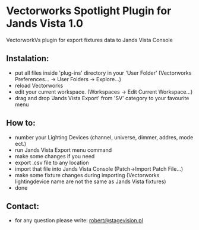 # Vectorworks Spotlight Plugin for Jands Vista 1.0

VectorworkVs plugin for export fixtures data to Jands Vista Console

## Instalation:

- put all files inside 'plug-ins' directory in your 'User Folder' (Vectorworks Preferences... -> User Folders -> Explore...)
- reload Vectorworks
- edit your current workspace. (Workspaces -> Edit Current Workspace...)
- drag and drop 'Jands Vista Export' from 'SV' category to your favourite menu

## How to:

- number your Lighting Devices (channel, universe, dimmer, addres, mode ect.)
- run Jands Vista Export menu command
- make some changes if you need
- export .csv file to any location
- import that file into Jands Vista Console (Patch->Import Patch File...)
- make some fixture changes during importing (Vectorworks lightingdevice name are not the same as Jands Vista fixtures)
- done

## Contact:
- for any question please write: robert@stagevision.pl
